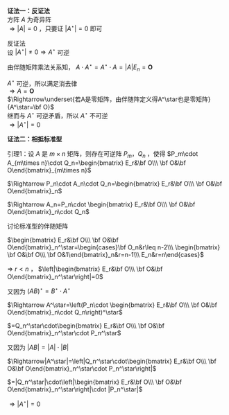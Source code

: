 **证法一：反证法**  
方阵 $A$ 为奇异阵  
 $\Rightarrow|A|=0$ ，只要证 $|A^\star|=0$ 即可  
  
反证法  
设 $|A^\star|\neq0\Rightarrow A^\star$ 可逆  
  
由伴随矩阵乘法关系知， $A\cdot A^\star  
=A^\star\cdot A=|A|E_n=\mathbf O$   
  
 $A^\star$ 可逆，所以满足消去律  
 $\Rightarrow A=\mathbf O$   
 $\Rightarrow\underset{若A是零矩阵，由伴随阵定义得A^\star也是零矩阵}{A^\star=\bf O}$   
继而与 $A^\star$ 可逆矛盾，所以 $A^\star$ 不可逆  
 $\Rightarrow|A^\star|=0$   
  
**证法二：相抵标准型**  
  
引理1：设 $A$ 是 $m\times n$ 矩阵，则存在可逆阵 $P_m，Q_n$ ，使得 $P_m\cdot A_{m\times n}\cdot Q_n=\begin{bmatrix}  
E_r&\bf O\\\ \bf O&\bf O\end{bmatrix}_{m\times n}$   
  
 $\Rightarrow P_n\cdot A_n\cdot Q_n=\begin{bmatrix}  
E_r&\bf O\\\ \bf O&\bf O\end{bmatrix}_n$   
  
 $\Rightarrow A_n=P_n\cdot \begin{bmatrix}  
E_r&\bf O\\\ \bf O&\bf O\end{bmatrix}_n\cdot Q_n$   
  
讨论标准型的伴随矩阵  
  
 $\begin{bmatrix}  
E_r&\bf O\\\ \bf O&\bf O\end{bmatrix}_n^\star=\begin{cases}\bf O_n&r\leq n-2\\\ \begin{bmatrix}  
\bf O&\bf O\\\ \bf O&1\end{bmatrix}_n&r=n-1\\\ E_n&r=n\end{cases}$   
  
 $\Rightarrow\ r<n$ ， $\left|\begin{bmatrix}  
E_r&\bf O\\\ \bf O&\bf O\end{bmatrix}_n^\star\right|=0$   
  
又因为 $(AB)^\star=B^\star\cdot A^\star$   
  
 $\Rightarrow A^\star=\left(P_n\cdot \begin{bmatrix}  
E_r&\bf O\\\ \bf O&\bf O\end{bmatrix}_n\cdot Q_n\right)^\star$   
  
 $=Q_n^\star\cdot\begin{bmatrix}  
E_r&\bf O\\\ \bf O&\bf O\end{bmatrix}_n^\star\cdot P_n^\star$   
  
又因为 $|AB|=|A|\cdot|B|$   
  
 $\Rightarrow|A^\star|=\left|Q_n^\star\cdot\begin{bmatrix}  
E_r&\bf O\\\ \bf O&\bf O\end{bmatrix}_n^\star\cdot P_n^\star\right|$   
  
 $=|Q_n^\star|\cdot\left|\begin{bmatrix}  
E_r&\bf O\\\ \bf O&\bf O\end{bmatrix}_n^\star\right|\cdot |P_n^\star|$   
  
 $\Rightarrow|A^\star|=0$   
